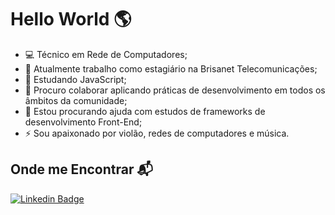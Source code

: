 # Hello World :earth_americas:

- :computer: Técnico em Rede de Computadores;
- 🔭 Atualmente trabalho como estagiário na Brisanet Telecomunicações;
- 🌱 Estudando JavaScript;
- 👯 Procuro colaborar aplicando práticas de desenvolvimento em todos os âmbitos da comunidade;
- 🤔 Estou procurando ajuda com estudos de frameworks de desenvolvimento Front-End;
- ⚡ Sou apaixonado por violão, redes de computadores e música.

## Onde me Encontrar :mailbox_with_mail:
  
  [![Linkedin Badge](https://img.shields.io/badge/-LinkedIn-blue?style=flat-square&logo=Linkedin&logoColor=white&link=https://www.linkedin.com/in/kennedy-000/)](https://www.linkedin.com/in/kennedy-000/)





